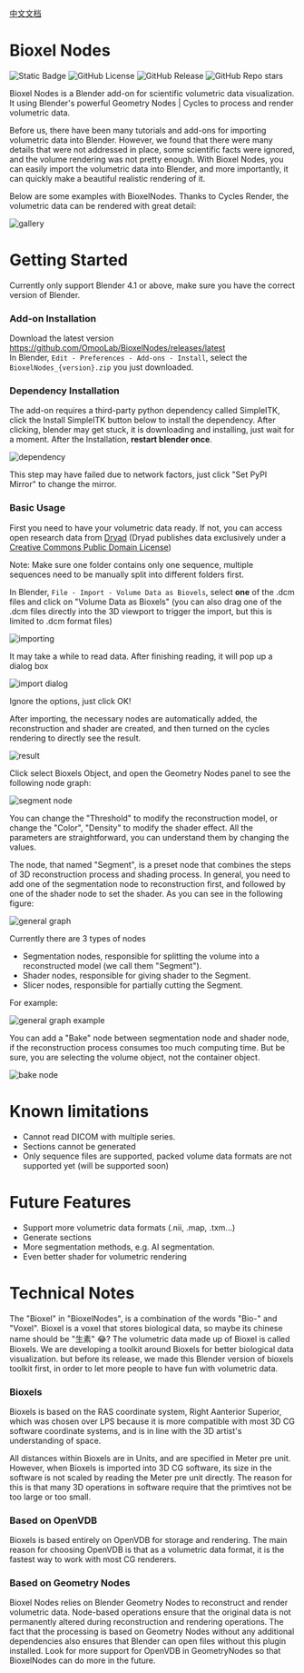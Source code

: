 [中文文档](https://uj6xfhbzp0.feishu.cn/wiki/Qx3VwHuNPimeI8kr6nDcvl1DnHf?from=from_copylink)

# Bioxel Nodes

![Static Badge](https://img.shields.io/badge/Blender-orange?style=for-the-badge&logo=blender&logoColor=white)
![GitHub License](https://img.shields.io/github/license/OmooLab/BioxelNodes?style=for-the-badge)
![GitHub Release](https://img.shields.io/github/v/release/OmooLab/BioxelNodes?style=for-the-badge)
![GitHub Repo stars](https://img.shields.io/github/stars/OmooLab/BioxelNodes?style=for-the-badge)

Bioxel Nodes is a Blender add-on for scientific volumetric data visualization. It using Blender's powerful Geometry Nodes | Cycles to process and render volumetric data.

Before us, there have been many tutorials and add-ons for importing volumetric data into Blender. However, we found that there were many details that were not addressed in place, some scientific facts were ignored, and the volume rendering was not pretty enough. With Bioxel Nodes, you can easily import the volumetric data into Blender, and more importantly, it can quickly make a beautiful realistic rendering of it.

Below are some examples with BioxelNodes. Thanks to Cycles Render, the volumetric data can be rendered with great detail:

![gallery](docs/images/gallery.png)

# Getting Started

Currently only support Blender 4.1 or above, make sure you have the correct version of Blender.

### Add-on Installation

Download the latest version https://github.com/OmooLab/BioxelNodes/releases/latest  
In Blender, `Edit - Preferences - Add-ons - Install`, select the `BioxelNodes_{version}.zip` you just downloaded.

### Dependency Installation

The add-on requires a third-party python dependency called SimpleITK, click the Install SimpleITK button below to install the dependency. After clicking, blender may get stuck, it is downloading and installing, just wait for a moment. After the Installation, **restart blender once**.

![dependency](docs/images/dependency.png)

This step may have failed due to network factors, just click "Set PyPI Mirror" to change the mirror.

### Basic Usage

First you need to have your volumetric data ready. If not, you can access open research data from [Dryad](https://datadryad.org) (Dryad publishes data exclusively under a [Creative Commons Public Domain License](https://creativecommons.org/public-domain/cc0/))

Note: Make sure one folder contains only one sequence, multiple sequences need to be manually split into different folders first.

In Blender, `File - Import - Volume Data as Biovels`, select **one** of the .dcm files and click on "Volume Data as Bioxels" (you can also drag one of the .dcm files directly into the 3D viewport to trigger the import, but this is limited to .dcm format files)

![importing](docs/images/importing.png)

It may take a while to read data. After finishing reading, it will pop up a dialog box

![import dialog](docs/images/import_dialog.png)

Ignore the options, just click OK!

After importing, the necessary nodes are automatically added, the reconstruction and shader are created, and then turned on the cycles rendering to directly see the result.

![result](docs/images/result.png)

Click select Bioxels Object, and open the Geometry Nodes panel to see the following node graph:

![segment node](docs/images/segment_node.png)

You can change the "Threshold" to modify the reconstruction model, or change the "Color", "Density" to modify the shader effect. All the parameters are straightforward, you can understand them by changing the values.

The node, that named "Segment", is a preset node that combines the steps of 3D reconstruction process and shading process. In general, you need to add one of the segmentation node to reconstruction first, and followed by one of the shader node to set the shader. As you can see in the following figure:

![general graph](docs/images/general_graph.png)

Currently there are 3 types of nodes

- Segmentation nodes, responsible for splitting the volume into a reconstructed model (we call them "Segment").
- Shader nodes, responsible for giving shader to the Segment.
- Slicer nodes, responsible for partially cutting the Segment.

For example:

![general graph example](docs/images/general_graph_example.png)

You can add a "Bake" node between segmentation node and shader node, if the reconstruction process consumes too much computing time. But be sure, you are selecting the volume object, not the container object.

![bake node](docs/images/bake_node.png)

# Known limitations

- Cannot read DICOM with multiple series.
- Sections cannot be generated
- Only sequence files are supported, packed volume data formats are not supported yet (will be supported soon)

# Future Features

- Support more volumetric data formats (.nii, .map, .txm...)
- Generate sections
- More segmentation methods, e.g. AI segmentation.
- Even better shader for volumetric rendering

# Technical Notes

The "Bioxel" in "BioxelNodes", is a combination of the words "Bio-" and "Voxel". Bioxel is a voxel that stores biological data, so maybe its chinese name should be "生素" 😂? The volumetric data made up of Bioxel is called Bioxels. We are developing a toolkit around Bioxels for better biological data visualization. but before its release, we made this Blender version of bioxels toolkit first, in order to let more people to have fun with volumetric data. 

### Bioxels

Bioxels is based on the RAS coordinate system, Right Aanterior Superior, which was chosen over LPS because it is more compatible with most 3D CG software coordinate systems, and is in line with the 3D artist's understanding of space.

All distances within Bioxels are in Units, and are specified in Meter pre unit. However, when Bioxels is imported into 3D CG software, its size in the software is not scaled by reading the Meter pre unit directly. The reason for this is that many 3D operations in software require that the primtives not be too large or too small.

### Based on OpenVDB

Bioxels is based entirely on OpenVDB for storage and rendering. The main reason for choosing OpenVDB is that as a volumetric data format, it is the fastest way to work with most CG renderers.

### Based on Geometry Nodes

Bioxel Nodes relies on Blender Geometry Nodes to reconstruct and render volumetric data. Node-based operations ensure that the original data is not permanently altered during reconstruction and rendering operations. The fact that the processing is based on Geometry Nodes without any additional dependencies also ensures that Blender can open files without this plugin installed. Look for more support for OpenVDB in GeometryNodes so that BioxelNodes can do more in the future.
